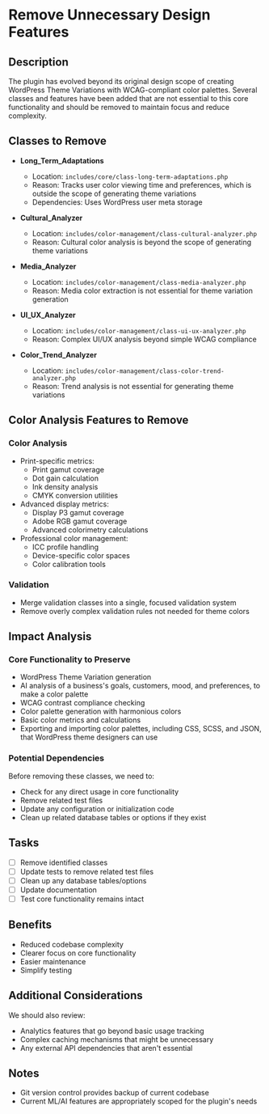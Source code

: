 # Remove Unnecessary Design Features

## Description

The plugin has evolved beyond its original design scope of creating WordPress Theme Variations with WCAG-compliant color palettes. Several classes and features have been added that are not essential to this core functionality and should be removed to maintain focus and reduce complexity.

## Classes to Remove

* **Long_Term_Adaptations**
   - Location: `includes/core/class-long-term-adaptations.php`
   - Reason: Tracks user color viewing time and preferences, which is outside the scope of generating theme variations
   - Dependencies: Uses WordPress user meta storage

* **Cultural_Analyzer**
   - Location: `includes/color-management/class-cultural-analyzer.php`
   - Reason: Cultural color analysis is beyond the scope of generating theme variations

* **Media_Analyzer**
   - Location: `includes/color-management/class-media-analyzer.php`
   - Reason: Media color extraction is not essential for theme variation generation

* **UI_UX_Analyzer**
   - Location: `includes/color-management/class-ui-ux-analyzer.php`
   - Reason: Complex UI/UX analysis beyond simple WCAG compliance

* **Color_Trend_Analyzer**
   - Location: `includes/color-management/class-color-trend-analyzer.php`
   - Reason: Trend analysis is not essential for generating theme variations

## Color Analysis Features to Remove

### Color Analysis
- Print-specific metrics:
  - Print gamut coverage
  - Dot gain calculation
  - Ink density analysis
  - CMYK conversion utilities
- Advanced display metrics:
  - Display P3 gamut coverage
  - Adobe RGB gamut coverage
  - Advanced colorimetry calculations
- Professional color management:
  - ICC profile handling
  - Device-specific color spaces
  - Color calibration tools

### Validation
- Merge validation classes into a single, focused validation system
- Remove overly complex validation rules not needed for theme colors

## Impact Analysis

### Core Functionality to Preserve
- WordPress Theme Variation generation
- AI analysis of a business's goals, customers, mood, and preferences, to make a color palette
- WCAG contrast compliance checking
- Color palette generation with harmonious colors
- Basic color metrics and calculations
- Exporting and importing color palettes, including CSS, SCSS, and JSON, that WordPress theme designers can use

### Potential Dependencies
Before removing these classes, we need to:
- Check for any direct usage in core functionality
- Remove related test files
- Update any configuration or initialization code
- Clean up related database tables or options if they exist

## Tasks

- [ ] Remove identified classes
- [ ] Update tests to remove related test files
- [ ] Clean up any database tables/options
- [ ] Update documentation
- [ ] Test core functionality remains intact

## Benefits

- Reduced codebase complexity
- Clearer focus on core functionality
- Easier maintenance
- Simplify testing

## Additional Considerations

We should also review:
- Analytics features that go beyond basic usage tracking
- Complex caching mechanisms that might be unnecessary
- Any external API dependencies that aren't essential

## Notes

- Git version control provides backup of current codebase
- Current ML/AI features are appropriately scoped for the plugin's needs
